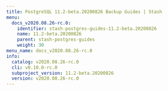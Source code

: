 ```yaml
---
title: PostgreSQL 11.2-beta.20200826 Backup Guides | Stash
menu:
  docs_v2020.08.26-rc.0:
    identifier: stash-postgres-guides-11.2-beta.20200826
    name: 11.2-beta.20200826
    parent: stash-postgres-guides
    weight: 30
menu_name: docs_v2020.08.26-rc.0
info:
  catalog: v2020.08.26-rc.0
  cli: v0.10.0-rc.0
  subproject_version: 11.2-beta.20200826
  version: v2020.08.26-rc.0
---
```


